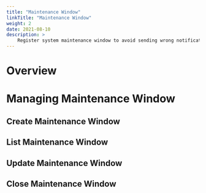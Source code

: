 ```yaml
---
title: "Maintenance Window"
linkTitle: "Maintenance Window"
weight: 2
date: 2021-08-10
description: >
    Register system maintenance window to avoid sending wrong notification
---
```


# Overview



# Managing Maintenance Window

## Create Maintenance Window


## List Maintenance Window


## Update Maintenance Window



## Close Maintenance Window




